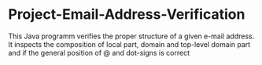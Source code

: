 # Project-Email-Address-Verification

This Java programm verifies the proper structure of a given e-mail address.
It inspects the composition of local part, domain and top-level domain part and if the general position of @ and dot-signs is correct

